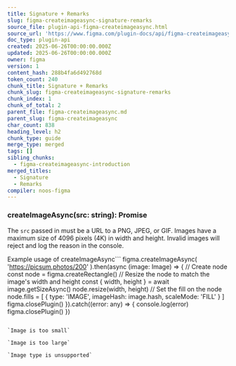 ```yaml
---
title: Signature + Remarks
slug: figma-createimageasync-signature-remarks
source_file: plugin-api-figma-createimageasync.html
source_url: 'https://www.figma.com/plugin-docs/api/figma-createimageasync/'
doc_type: plugin-api
created: 2025-06-26T00:00:00.000Z
updated: 2025-06-26T00:00:00.000Z
owner: figma
version: 1
content_hash: 288b4fa6d492768d
token_count: 240
chunk_title: Signature + Remarks
chunk_slug: figma-createimageasync-signature-remarks
chunk_index: 1
chunk_of_total: 2
parent_file: figma-createimageasync.md
parent_slug: figma-createimageasync
char_count: 838
heading_level: h2
chunk_type: guide
merge_type: merged
tags: []
sibling_chunks:
  - figma-createimageasync-introduction
merged_titles:
  - Signature
  - Remarks
compiler: noos-figma
---
```


### createImageAsync(src: string): Promise

The `src` passed in must be a URL to a PNG, JPEG, or GIF. Images have a maximum size of 4096 pixels (4K) in width and height. Invalid images will reject and log the reason in the console.

Example usage of createImageAsync```
 figma.createImageAsync( 'https://picsum.photos/200' ).then(async (image: Image) => { // Create node const node = figma.createRectangle() // Resize the node to match the image's width and height const { width, height } = await image.getSizeAsync() node.resize(width, height) // Set the fill on the node node.fills = [ { type: 'IMAGE', imageHash: image.hash, scaleMode: 'FILL' } ] figma.closePlugin() }).catch((error: any) => { console.log(error) figma.closePlugin() })
```## Possible error cases

`Image is too small`

`Image is too large`

`Image type is unsupported`
